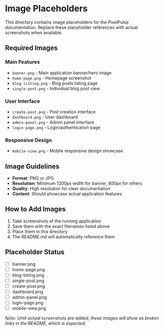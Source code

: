 # Image Placeholders

This directory contains image placeholders for the PixelPulse documentation. Replace these placeholder references with actual screenshots when available.

## Required Images

### Main Features
- `banner.png` - Main application banner/hero image
- `home-page.png` - Homepage screenshot
- `blog-listing.png` - Blog posts listing page
- `single-post.png` - Individual blog post view

### User Interface
- `create-post.png` - Post creation interface
- `dashboard.png` - User dashboard
- `admin-panel.png` - Admin panel interface
- `login-page.png` - Login/authentication page

### Responsive Design
- `mobile-view.png` - Mobile responsive design showcase

## Image Guidelines

- **Format**: PNG or JPG
- **Resolution**: Minimum 1200px width for banner, 800px for others
- **Quality**: High resolution for clear documentation
- **Content**: Should showcase actual application features

## How to Add Images

1. Take screenshots of the running application
2. Save them with the exact filenames listed above
3. Place them in this directory
4. The README.md will automatically reference them

## Placeholder Status

- [ ] banner.png
- [ ] home-page.png
- [ ] blog-listing.png
- [ ] single-post.png
- [ ] create-post.png
- [ ] dashboard.png
- [ ] admin-panel.png
- [ ] login-page.png
- [ ] mobile-view.png

*Note: Until actual screenshots are added, these images will show as broken links in the README, which is expected.*
